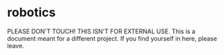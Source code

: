 # robotics

PLEASE DON'T TOUCH! THIS ISN'T FOR EXTERNAL USE. This is a document meant for a different project.
If you find yourself in here, please leave.
